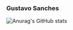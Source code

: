 ### Gustavo Sanches

<!--
**KuroshiD/KuroshiD** is a ✨ _special_ ✨ repository because its `README.md` (this file) appears on your GitHub profile.
!-->
![Anurag's GitHub stats](https://github-readme-stats.vercel.app/api?username=KuroshiD&show_icons=true&theme=dracula)
